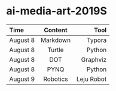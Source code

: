 # ai-media-art-2019S

| Time        |  Content    |  Tool         |
| :---        |   :----:    |          ---: |
| August 8    |  Markdown   |  Typora       |
| August 8    |  Turtle     |  Python       |
| August 8    |  DOT        |  Graphviz     |
| August 8    |  PYNQ       |  Python       |
| August 9    |  Robotics   |  Leju Robot   |
